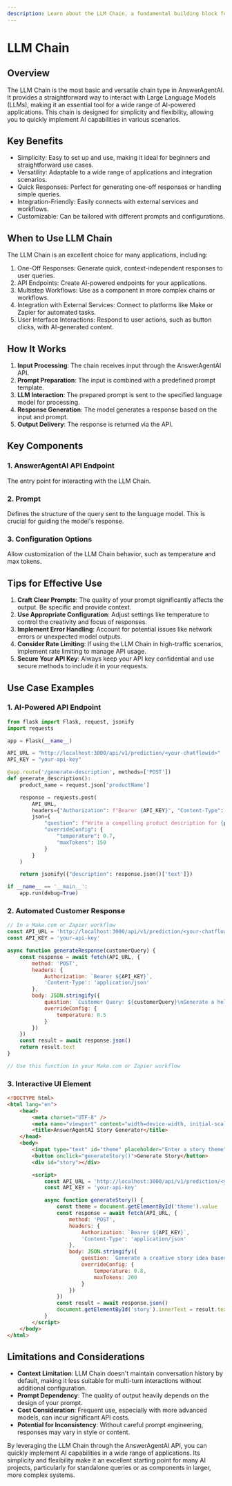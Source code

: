 ```yaml
---
description: Learn about the LLM Chain, a fundamental building block for AI-powered applications in AnswerAgentAI
---
```


# LLM Chain

## Overview

The LLM Chain is the most basic and versatile chain type in AnswerAgentAI. It provides a straightforward way to interact with Large Language Models (LLMs), making it an essential tool for a wide range of AI-powered applications. This chain is designed for simplicity and flexibility, allowing you to quickly implement AI capabilities in various scenarios.

## Key Benefits

-   Simplicity: Easy to set up and use, making it ideal for beginners and straightforward use cases.
-   Versatility: Adaptable to a wide range of applications and integration scenarios.
-   Quick Responses: Perfect for generating one-off responses or handling simple queries.
-   Integration-Friendly: Easily connects with external services and workflows.
-   Customizable: Can be tailored with different prompts and configurations.

## When to Use LLM Chain

The LLM Chain is an excellent choice for many applications, including:

1. One-Off Responses: Generate quick, context-independent responses to user queries.
2. API Endpoints: Create AI-powered endpoints for your applications.
3. Multistep Workflows: Use as a component in more complex chains or workflows.
4. Integration with External Services: Connect to platforms like Make or Zapier for automated tasks.
5. User Interface Interactions: Respond to user actions, such as button clicks, with AI-generated content.

## How It Works

1. **Input Processing**: The chain receives input through the AnswerAgentAI API.
2. **Prompt Preparation**: The input is combined with a predefined prompt template.
3. **LLM Interaction**: The prepared prompt is sent to the specified language model for processing.
4. **Response Generation**: The model generates a response based on the input and prompt.
5. **Output Delivery**: The response is returned via the API.

## Key Components

### 1. AnswerAgentAI API Endpoint

The entry point for interacting with the LLM Chain.

### 2. Prompt

Defines the structure of the query sent to the language model. This is crucial for guiding the model's response.

### 3. Configuration Options

Allow customization of the LLM Chain behavior, such as temperature and max tokens.

## Tips for Effective Use

1. **Craft Clear Prompts**: The quality of your prompt significantly affects the output. Be specific and provide context.
2. **Use Appropriate Configuration**: Adjust settings like temperature to control the creativity and focus of responses.
3. **Implement Error Handling**: Account for potential issues like network errors or unexpected model outputs.
4. **Consider Rate Limiting**: If using the LLM Chain in high-traffic scenarios, implement rate limiting to manage API usage.
5. **Secure Your API Key**: Always keep your API key confidential and use secure methods to include it in your requests.

## Use Case Examples

### 1. AI-Powered API Endpoint

```python
from flask import Flask, request, jsonify
import requests

app = Flask(__name__)

API_URL = "http://localhost:3000/api/v1/prediction/<your-chatflowid>"
API_KEY = "your-api-key"

@app.route('/generate-description', methods=['POST'])
def generate_description():
    product_name = request.json['productName']

    response = requests.post(
        API_URL,
        headers={"Authorization": f"Bearer {API_KEY}", "Content-Type": "application/json"},
        json={
            "question": f"Write a compelling product description for {product_name}.",
            "overrideConfig": {
                "temperature": 0.7,
                "maxTokens": 150
            }
        }
    )

    return jsonify({"description": response.json()['text']})

if __name__ == '__main__':
    app.run(debug=True)
```

### 2. Automated Customer Response

```javascript
// In a Make.com or Zapier workflow
const API_URL = 'http://localhost:3000/api/v1/prediction/<your-chatflowid>'
const API_KEY = 'your-api-key'

async function generateResponse(customerQuery) {
    const response = await fetch(API_URL, {
        method: 'POST',
        headers: {
            Authorization: `Bearer ${API_KEY}`,
            'Content-Type': 'application/json'
        },
        body: JSON.stringify({
            question: `Customer Query: ${customerQuery}\nGenerate a helpful response:`,
            overrideConfig: {
                temperature: 0.5
            }
        })
    })
    const result = await response.json()
    return result.text
}

// Use this function in your Make.com or Zapier workflow
```

### 3. Interactive UI Element

```html
<!DOCTYPE html>
<html lang="en">
    <head>
        <meta charset="UTF-8" />
        <meta name="viewport" content="width=device-width, initial-scale=1.0" />
        <title>AnswerAgentAI Story Generator</title>
    </head>
    <body>
        <input type="text" id="theme" placeholder="Enter a story theme" />
        <button onclick="generateStory()">Generate Story</button>
        <div id="story"></div>

        <script>
            const API_URL = 'http://localhost:3000/api/v1/prediction/<your-chatflowid>'
            const API_KEY = 'your-api-key'

            async function generateStory() {
                const theme = document.getElementById('theme').value
                const response = await fetch(API_URL, {
                    method: 'POST',
                    headers: {
                        Authorization: `Bearer ${API_KEY}`,
                        'Content-Type': 'application/json'
                    },
                    body: JSON.stringify({
                        question: `Generate a creative story idea based on the theme: ${theme}`,
                        overrideConfig: {
                            temperature: 0.8,
                            maxTokens: 200
                        }
                    })
                })
                const result = await response.json()
                document.getElementById('story').innerText = result.text
            }
        </script>
    </body>
</html>
```

## Limitations and Considerations

-   **Context Limitation**: LLM Chain doesn't maintain conversation history by default, making it less suitable for multi-turn interactions without additional configuration.
-   **Prompt Dependency**: The quality of output heavily depends on the design of your prompt.
-   **Cost Consideration**: Frequent use, especially with more advanced models, can incur significant API costs.
-   **Potential for Inconsistency**: Without careful prompt engineering, responses may vary in style or content.

By leveraging the LLM Chain through the AnswerAgentAI API, you can quickly implement AI capabilities in a wide range of applications. Its simplicity and flexibility make it an excellent starting point for many AI projects, particularly for standalone queries or as components in larger, more complex systems.
